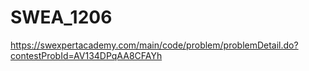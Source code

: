 # SWEA_1206

https://swexpertacademy.com/main/code/problem/problemDetail.do?contestProbId=AV134DPqAA8CFAYh